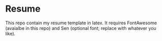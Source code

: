 # Resume

This repo contain my resume template in latex. It requires FontAwesome (avaialbe in this repo) and Sen (optional font; replace with whatever you like).
